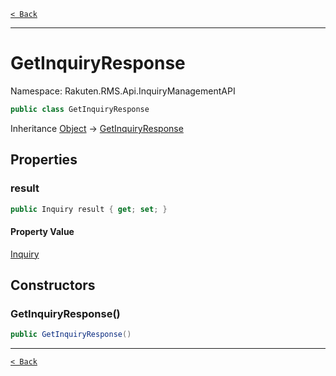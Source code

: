 [`< Back`](./)

---

# GetInquiryResponse

Namespace: Rakuten.RMS.Api.InquiryManagementAPI

```csharp
public class GetInquiryResponse
```

Inheritance [Object](https://docs.microsoft.com/en-us/dotnet/api/system.object) → [GetInquiryResponse](./rakuten.rms.api.inquirymanagementapi.getinquiryresponse)

## Properties

### **result**

```csharp
public Inquiry result { get; set; }
```

#### Property Value

[Inquiry](./rakuten.rms.api.inquirymanagementapi.inquiry)<br>

## Constructors

### **GetInquiryResponse()**

```csharp
public GetInquiryResponse()
```

---

[`< Back`](./)
